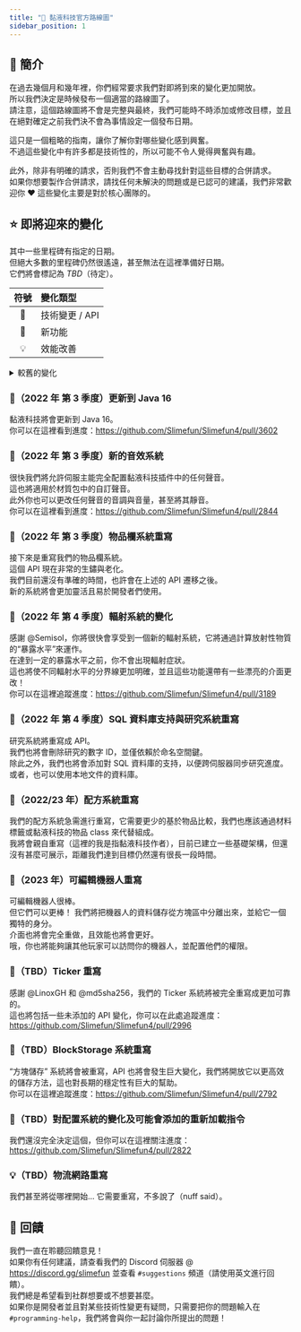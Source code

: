 ```yaml
---
title: "🚀 黏液科技官方路線圖"
sidebar_position: 1
---
```


## 📔 簡介

在過去幾個月和幾年裡，你們經常要求我們對即將到來的變化更加開放。</br> 所以我們決定是時候發布一個適當的路線圖了。</br> 請注意，這個路線圖將不會是完整與最終，我們可能時不時添加或修改目標，並且在絕對確定之前我們決不會為事情設定一個發布日期。

這只是一個粗略的指南，讓你了解你對哪些變化感到興奮。</br> 不過這些變化中有許多都是技術性的，所以可能不令人覺得興奮與有趣。

此外，除非有明確的請求，否則我們不會主動尋找針對這些目標的合併請求。</br> 如果你想要製作合併請求，請找任何未解決的問題或是已認可的建議，我們非常歡迎你 :heart: 這些變化主要是對於核心團隊的。

## ⭐ 即將迎來的變化

其中一些里程碑有指定的日期。</br> 但絕大多數的里程碑仍然很遙遠，甚至無法在這裡準備好日期。</br> 它們將會標記為 *TBD*（待定）。

| 符號 | 變化類型       |
|:--:|:---------- |
| 🔧  | 技術變更 / API |
| 🎈  | 新功能        |
| 💡  | 效能改善       |

<details>
<summary>較舊的變化</summary>

### 🔧 ~~(2021 年 9 月 3 日) API 遷移~~ - **完成**

第一個即將到來的變化是我們的一些 class 的重新定位，以統一化部分套件（packages），來擺脫舊的 class 路徑，並遵循規範。 你可以在這裡閱讀更多有關此的資訊：<https://github.com/Slimefun/Slimefun4/pull/3139>

</details>

### 🔧（2022 年 第 3 季度）更新到 Java 16

黏液科技將會更新到 Java 16。</br> 你可以在這裡看到進度：<https://github.com/Slimefun/Slimefun4/pull/3602>

### 🎈（2022 年 第 3 季度）新的音效系統

很快我們將允許伺服主能完全配置黏液科技插件中的任何聲音。</br> 這也將適用於材質包中的自訂聲音。</br> 此外你也可以更改任何聲音的音調與音量，甚至將其靜音。</br> 你可以在這裡看到進度：<https://github.com/Slimefun/Slimefun4/pull/2844>

### 🔧（2022 年 第 3 季度）物品欄系統重寫

接下來是重寫我們的物品欄系統。</br> 這個 API 現在非常的生鏽與老化。</br> 我們目前還沒有準確的時間，也許會在上述的 API 遷移之後。</br> 新的系統將會更加靈活且易於開發者們使用。

### 🎈（2022 年 第 4 季度）輻射系統的變化

感謝 @Semisol，你將很快會享受到一個新的輻射系統，它將通過計算放射性物質的“暴露水平”來運作。</br> 在達到一定的暴露水平之前，你不會出現輻射症狀。</br> 這也將使不同輻射水平的分界線更加明確，並且這些功能還帶有一些漂亮的介面更改！</br> 你可以在這裡追蹤進度：<https://github.com/Slimefun/Slimefun4/pull/3189>

### 🎈（2022 年 第 4 季度）SQL 資料庫支持與研究系統重寫

研究系統將重寫成 API。</br> 我們也將會刪除研究的數字 ID，並僅依賴於命名空間鍵。</br> 除此之外，我們也將會添加對 SQL 資料庫的支持，以便跨伺服器同步研究進度。</br> 或者，也可以使用本地文件的資料庫。

### 🔧（2022/23 年）配方系統重寫

我們的配方系統急需進行重寫，它需要更少的基於物品比較，我們也應該通過材料標籤或黏液科技的物品 class 來代替組成。</br> 我將會親自重寫（這裡的我是指黏液科技作者），目前已建立一些基礎架構，但還沒有甚麼可展示，距離我們達到目標仍然還有很長一段時間。

### 🎈（2023 年）可編輯機器人重寫

可編輯機器人很棒。</br> 但它們可以更棒！ 我們將把機器人的資料儲存從方塊區中分離出來，並給它一個獨特的身分。</br> 介面也將會完全重做，且效能也將會更好。</br> 哦，你也將能夠讓其他玩家可以訪問你的機器人，並配置他們的權限。

### 🔧（TBD）Ticker 重寫

感謝 @LinoxGH 和 @md5sha256，我們的 Ticker 系統將被完全重寫成更加可靠的。</br> 這也將包括一些未添加的 API 變化，你可以在此處追蹤進度：<https://github.com/Slimefun/Slimefun4/pull/2996>

### 🔧（TBD）BlockStorage 系統重寫

“方塊儲存” 系統將會被重寫，API 也將會發生巨大變化，我們將開放它以更高效的儲存方法，這也對長期的穩定性有巨大的幫助。</br> 你可以在這裡追蹤進度：<https://github.com/Slimefun/Slimefun4/pull/2792>

### 🔧（TBD）對配置系統的變化及可能會添加的重新加載指令

我們還沒完全決定這個，但你可以在這裡關注進度：<https://github.com/Slimefun/Slimefun4/pull/2822>

### 💡（TBD）物流網路重寫

我們甚至將從哪裡開始... 它需要重寫，不多說了（nuff said）。

## 🎉 回饋

我們一直在聆聽回饋意見！</br> 如果你有任何建議，請查看我們的 Discord 伺服器 @ <https://discord.gg/slimefun> 並查看 `#suggestions` 頻道（請使用英文進行回饋）。</br> 我們總是希望看到社群想要或不想要甚麼。</br> 如果你是開發者並且對某些技術性變更有疑問，只需要把你的問題輸入在 `#programming-help`，我們將會與你一起討論你所提出的問題！
